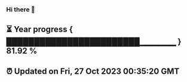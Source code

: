 ### Hi there 👋
⏳ Year progress { ████████████████████████▁▁▁▁▁▁ } 81.92 %
---
⏰ Updated on Fri, 27 Oct 2023 00:35:20 GMT
---
